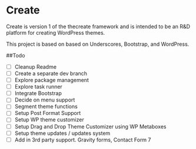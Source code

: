 Create
======

Create is version 1 of the thecreate framework and is intended to be an R&amp;D platform for creating WordPress themes.

This project is based on based on Underscores, Bootstrap, and WordPress.

##Todo

- [ ] Cleanup Readme
- [ ] Create a separate dev branch
- [ ] Explore package management
- [ ] Explore task runner
- [ ] Integrate Bootstrap
- [ ] Decide on menu support
- [ ] Segment theme functions
- [ ] Setup Post Format Support
- [ ] Setup  WP theme customizer
- [ ] Setup Drag and Drop Theme Customizer using WP Metaboxes
- [ ] Setup theme updates / updates system
- [ ] Add in 3rd party support. Gravity forms, Contact Form 7